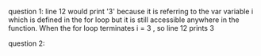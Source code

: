 question 1: line 12 would print '3' because it is referring to the var variable i
which is defined in the for loop but it is still accessible anywhere in the function.
When the for loop terminates i = 3 , so line 12 prints 3

question 2: 